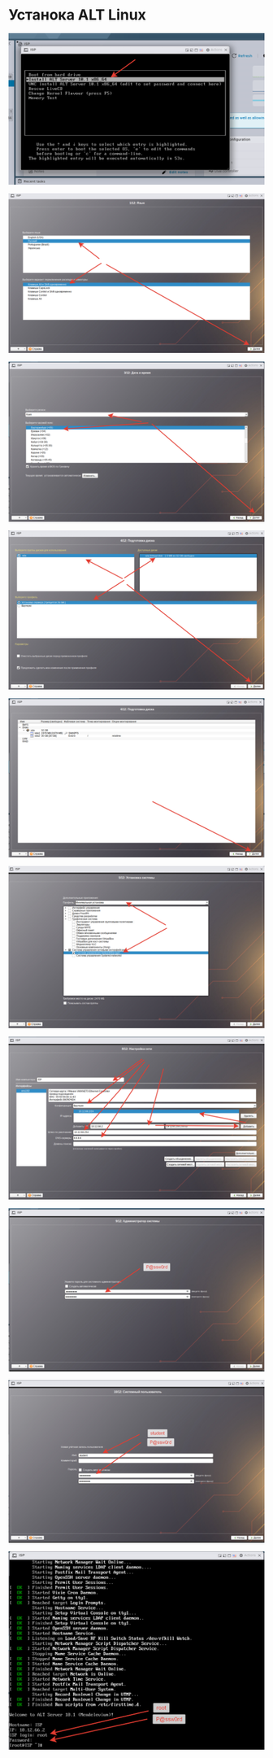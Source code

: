 # Устанока ALT Linux

<p align="center">
  <img src="./pic1-11.png">
</p>

<p align="center">
  <img src="./pic1-12.png">
</p>

<p align="center">
  <img src="./pic1-13.png">
</p>
<p align="center">
  <img src="./pic1-14.png">
</p>
<p align="center">
  <img src="./pic1-15.png">
</p>
<p align="center">
  <img src="./pic1-16.png">
</p>
<p align="center">
  <img src="./pic1-17.png">
</p>
<p align="center">
  <img src="./pic1-18.png">
</p>
<p align="center">
  <img src="./pic1-19.png">
</p>
<p align="center">
  <img src="./pic1-20.png">
</p>